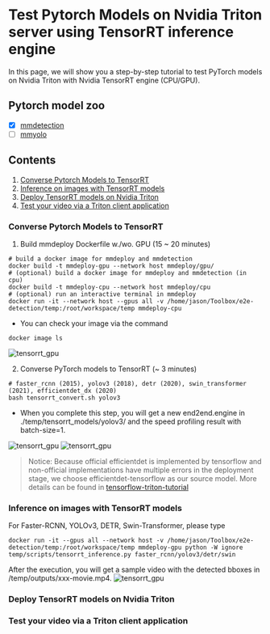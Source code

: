# Test Pytorch Models on Nvidia Triton server using TensorRT inference engine
In this page, we will show you a step-by-step tutorial to test PyTorch models on Nvidia Triton with Nvidia TensorRT engine (CPU/GPU).
## Pytorch model zoo
- [x] [mmdetection](https://github.com/open-mmlab/mmdetection)
- [ ] [mmyolo](https://github.com/open-mmlab/mmyolo)
## Contents
1. [Converse Pytorch Models to TensorRT](#converse-pytorch-models-to-tensorrt) 
2. [Inference on images with TensorRT models](#inference-on-images-with-tensorrt-models)
3. [Deploy TensorRT models on Nvidia Triton](#deploy-tensorrt-models-on-nvidia-triton)
4. [Test your video via a Triton client application](#test-your-video-via-a-triton-client-application)
### Converse Pytorch Models to TensorRT
1. Build mmdeploy Dockerfile w./wo. GPU (15 ~ 20 minutes)
```
# build a docker image for mmdeploy and mmdetection
docker build -t mmdeploy-gpu --network host mmdeploy/gpu/
# (optional) build a docker image for mmdeploy and mmdetection (in cpu)
docker build -t mmdeploy-cpu --network host mmdeploy/cpu
# (optional) run an interactive terminal in mmdeploy
docker run -it --network host --gpus all -v /home/jason/Toolbox/e2e-detection/temp:/root/workspace/temp mmdeploy-cpu
```
- You can check your image via the command
```
docker image ls
```
![tensorrt_gpu](https://github.com/efficient-edge/e2e-detection/blob/main/media/docker_gpu.png)

2. Converse PyTorch models to TensorRT (~ 3 minutes)
```
# faster_rcnn (2015), yolov3 (2018), detr (2020), swin_transformer (2021), efficientdet_dx (2020)
bash tensorrt_convert.sh yolov3
```
- When you complete this step, you will get a new end2end.engine in ./temp/tensorrt_models/yolov3/ and the speed profiling result with batch-size=1.

![tensorrt_gpu](https://github.com/efficient-edge/e2e-detection/blob/main/media/tensorrt_yolov3_model.png)
![tensorrt_gpu](https://github.com/efficient-edge/e2e-detection/blob/main/media/tensorrt_yolov3_speed.png)

> Notice: Because official efficientdet is implemented by tensorflow and non-official implementations have multiple errors in the deployment stage, we choose efficientdet-tensorflow as our source model. More details can be found in [tensorflow-triton-tutorial]()
### Inference on images with TensorRT models
For Faster-RCNN, YOLOv3, DETR, Swin-Transformer, please type
```
docker run -it --gpus all --network host -v /home/jason/Toolbox/e2e-detection/temp:/root/workspace/temp mmdeploy-gpu python -W ignore temp/scripts/tensorrt_inference.py faster_rcnn/yolov3/detr/swin
```
After the execution, you will get a sample video with the detected bboxes in /temp/outputs/xxx-movie.mp4.
![tensorrt_gpu](https://github.com/efficient-edge/e2e-detection/blob/main/media/pytorch_video.png)
### Deploy TensorRT models on Nvidia Triton
### Test your video via a Triton client application